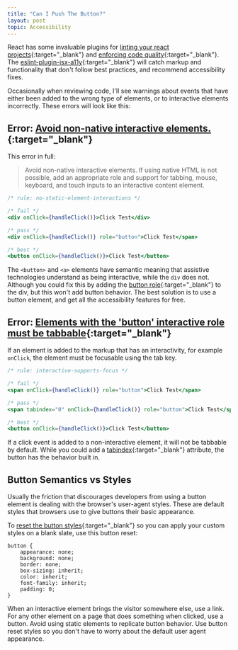 ```yaml
---
title: "Can I Push The Button?"
layout: post
topic: Accessibility
---
```


React has some invaluable plugins for [linting your react projects](https://www.npmjs.com/package/eslint-plugin-react){:target="_blank"} and [enforcing code quality](https://www.npmjs.com/package/eslint-plugin-react-hooks){:target="_blank"}. The [eslint-plugin-jsx-a11y](https://github.com/jsx-eslint/eslint-plugin-jsx-a11y){:target="_blank"} will catch markup and functionality that don't follow best practices, and recommend accessibility fixes.

Occasionally when reviewing code, I'll see warnings about events that have either been added to the wrong type of elements, or to interactive elements incorrectly. These errors will look like this:

## Error: [Avoid non-native interactive elements.](https://github.com/jsx-eslint/eslint-plugin-jsx-a11y/blob/main/docs/rules/no-static-element-interactions.md){:target="_blank"}

This error in full:
> Avoid non-native interactive elements. If using native HTML is not possible, add an appropriate role and support for tabbing, mouse, keyboard, and touch inputs to an interactive content element.

```jsx
/* rule: no-static-element-interactions */

/* fail */
<div onClick={handleClick()}>Click Test</div>

/* pass */
<div onClick={handleClick()} role="button">Click Test</span>

/* best */
<button onClick={handleClick()}>Click Test</button>
```

The `<button>` and `<a>` elements have semantic meaning that assistive technologies understand as being interactive, while the `div` does not. Although you could fix this by adding the [button role](https://developer.mozilla.org/en-US/docs/Web/Accessibility/ARIA/Roles/button_role){:target="_blank"} to the div, but this won't add button behavior. The best solution is to use a button element, and get all the accessibility features for free.

## Error: [Elements with the 'button' interactive role must be tabbable](https://github.com/jsx-eslint/eslint-plugin-jsx-a11y/blob/main/docs/rules/interactive-supports-focus.md){:target="_blank"}

If an element is added to the markup that has an interactivity, for example `onClick`, the element must be focusable using the tab key.

```jsx
/* rule: interactive-supports-focus */

/* fail */
<span onClick={handleClick()} role="button">Click Test</span>

/* pass */
<span tabindex="0" onClick={handleClick()} role="button">Click Test</span>

/* best */
<button onClick={handleClick()}>Click Test</button>
```

If a click event is added to a non-interactive element, it will not be tabbable by default. While you could add a [tabindex](https://developer.mozilla.org/en-US/docs/Web/HTML/Global_attributes/tabindex){:target="_blank"} attribute, the button has the behavior built in.

## Button Semantics vs Styles

Usually the friction that discourages developers from using a button element is dealing with the browser's user-agent styles. These are default styles that browsers use to give buttons their basic appearance.

To [reset the button styles](https://css-tricks.com/overriding-default-button-styles/){:target="_blank"} so you can apply your custom styles on a blank slate, use this button reset:

```
button {
    appearance: none;
    background: none;
    border: none;
    box-sizing: inherit;
    color: inherit;
    font-family: inherit;
    padding: 0;
}
```

When an interactive element brings the visitor somewhere else, use a link. For any other element on a page that does something when clicked, use a button. Avoid using static elements to replicate button behavior. Use button reset styles so you don't have to worry about the default user agent appearance.
